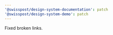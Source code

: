 ```yaml
---
'@swisspost/design-system-documentation': patch
'@swisspost/design-system-demo': patch
---
```


Fixed broken links.
